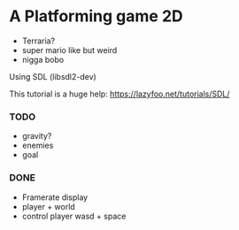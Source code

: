 # A Platforming game 2D

* Terraria?
* super mario like but weird
* nigga bobo

Using SDL (libsdl2-dev)

This tutorial is a huge help:
https://lazyfoo.net/tutorials/SDL/

### TODO

* gravity? 
* enemies
* goal

### DONE

* Framerate display
* player + world
* control player wasd + space

